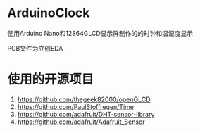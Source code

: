 # ArduinoClock
 使用Arduino Nano和12864GLCD显示屏制作的的时钟和温湿度显示
 
 PCB文件为立创EDA
 
# 使用的开源项目
 1. https://github.com/thegeek82000/openGLCD
 2. https://github.com/PaulStoffregen/Time
 3. https://github.com/adafruit/DHT-sensor-library
 4. https://github.com/adafruit/Adafruit_Sensor
